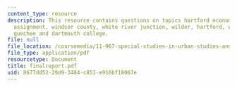 ```yaml
---
content_type: resource
description: This resource contains questions on topics hartford economic profile
  assignment, windsor county, white river junction, wilder, hartford, west hartford,
  quechee and dartmouth college.
file: null
file_location: /coursemedia/11-967-special-studies-in-urban-studies-and-planning-economic-development-planning-skills-january-iap-2007/8677dd5220d93484c851e916bf18067e_finalreport.pdf
file_type: application/pdf
resourcetype: Document
title: finalreport.pdf
uid: 8677dd52-20d9-3484-c851-e916bf18067e
---
```

